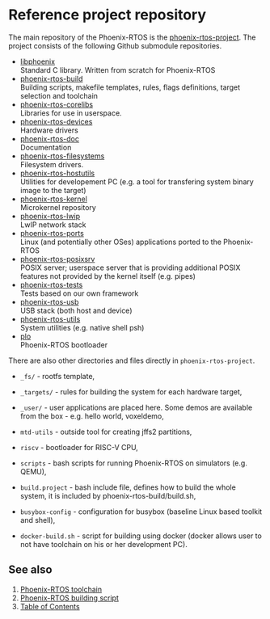# Reference project repository

The main repository of the Phoenix-RTOS is the [phoenix-rtos-project](https://github.com/phoenix-rtos/phoenix-rtos-project.git). The project consists of the following Github submodule repositories.

- [libphoenix](https://github.com/phoenix-rtos/libphoenix.git) </br>
    Standard C library. Written from scratch for Phoenix-RTOS
- [phoenix-rtos-build](https://github.com/phoenix-rtos/phoenix-rtos-build.git) </br>
    Building scripts, makefile templates, rules, flags definitions, target selection and toolchain
- [phoenix-rtos-corelibs](https://github.com/phoenix-rtos/phoenix-rtos-corelibs.git) </br>
    Libraries for use in userspace.
- [phoenix-rtos-devices](https://github.com/phoenix-rtos/phoenix-rtos-devices.git) </br>
    Hardware drivers
- [phoenix-rtos-doc](https://github.com/phoenix-rtos/phoenix-rtos-doc.git) </br>
    Documentation
- [phoenix-rtos-filesystems](https://github.com/phoenix-rtos/phoenix-rtos-filesystems.git) </br>
    Filesystem drivers.
- [phoenix-rtos-hostutils](https://github.com/phoenix-rtos/phoenix-rtos-hostutils.git) </br>
    Utilities for developement PC (e.g. a tool for transfering system binary image to the target)
- [phoenix-rtos-kernel](https://github.com/phoenix-rtos/phoenix-rtos-kernel.git) </br>
    Microkernel repository
- [phoenix-rtos-lwip](https://github.com/phoenix-rtos/phoenix-rtos-lwip.git) </br>
    LwIP network stack
- [phoenix-rtos-ports](https://github.com/phoenix-rtos/phoenix-rtos-ports.git) </br>
    Linux (and potentially other OSes) applications ported to the Phoenix-RTOS
- [phoenix-rtos-posixsrv](https://github.com/phoenix-rtos/phoenix-rtos-posixsrv.git) </br>
    POSIX server; userspace server that is providing additional POSIX features not provided by the kernel itself (e.g. pipes)
- [phoenix-rtos-tests](https://github.com/phoenix-rtos/phoenix-rtos-tests.git) </br>
    Tests based on our own framework
- [phoenix-rtos-usb](https://github.com/phoenix-rtos/phoenix-rtos-usb.git) </br>
    USB stack (both host and device)
- [phoenix-rtos-utils](https://github.com/phoenix-rtos/phoenix-rtos-utils.git) </br>
    System utilities (e.g. native shell psh)
- [plo](https://github.com/phoenix-rtos/plo.git) </br>
    Phoenix-RTOS bootloader

There are also other directories and files directly in `phoenix-rtos-project`.

- `_fs/` - rootfs template,

- `_targets/` - rules for building the system for each hardware target,

- `_user/` - user applications are placed here. Some demos are available from the box - e.g. hello world, voxeldemo,

- `mtd-utils` - outside tool for creating jffs2 partitions,

- `riscv` - bootloader for RISC-V CPU,

- `scripts` - bash scripts for running Phoenix-RTOS on simulators (e.g. QEMU),

- `build.project` - bash include file, defines how to build the whole system, it is included by phoenix-rtos-build/build.sh,

- `busybox-config` - configuration for busybox (baseline Linux based toolkit and shell),

- `docker-build.sh` - script for building using docker (docker allows user to not have toolchain on his or her development PC).

## See also

1. [Phoenix-RTOS toolchain](toolchain.md)
2. [Phoenix-RTOS building script](script.md)
3. [Table of Contents](../README.md)